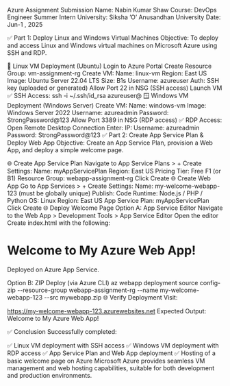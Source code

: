 Azure Assignment Submission
Name:  Nabin Kumar Shaw
Course: DevOps Engineer Summer Intern University: Siksha ’O’ Anusandhan University
Date: Jun-1 , 2025

✅ Part 1: Deploy Linux and Windows Virtual Machines
Objective:
To deploy and access Linux and Windows virtual machines on Microsoft Azure using SSH and RDP.

🐧 Linux VM Deployment (Ubuntu)
Login to Azure Portal
Create Resource Group: vm-assignment-rg
Create VM:
Name: linux-vm
Region: East US
Image: Ubuntu Server 22.04 LTS
Size: B1s
Username: azureuser
Auth: SSH key (uploaded or generated)
Allow Port 22 in NSG (SSH access)
Launch VM
✅ SSH Access:
ssh -i ~/.ssh/id_rsa azureuser@<linux-vm-public-ip>
🪟 Windows VM Deployment (Windows Server)
Create VM:
Name: windows-vm
Image: Windows Server 2022
Username: azureadmin
Password: StrongPassword@123
Allow Port 3389 in NSG (RDP access)
✅ RDP Access:
Open Remote Desktop Connection
Enter:
IP: <windows-vm-public-ip>
Username: azureadmin
Password: StrongPassword@123
✅ Part 2: Create App Service Plan & Deploy Web App
Objective:
Create an App Service Plan, provision a Web App, and deploy a simple welcome page.

🌐 Create App Service Plan
Navigate to App Service Plans > + Create
Settings:
Name: myAppServicePlan
Region: East US
Pricing Tier: Free F1 (or B1)
Resource Group: webapp-assignment-rg
Click Create
🌐 Create Web App
Go to App Services > + Create
Settings:
Name: my-welcome-webapp-123 (must be globally unique)
Publish: Code
Runtime: Node.js / PHP / Python
OS: Linux
Region: East US
App Service Plan: myAppServicePlan
Click Create
🌐 Deploy Welcome Page
Option A: App Service Editor
Navigate to the Web App > Development Tools > App Service Editor
Open the editor
Create index.html with the following:
<!DOCTYPE html>
<html>
<head>
    <title>Welcome</title>
</head>
<body>
    <h1>Welcome to My Azure Web App!</h1>
    <p>Deployed on Azure App Service.</p>
</body>
</html>
Option B: ZIP Deploy (via Azure CLI)
az webapp deployment source config-zip   --resource-group webapp-assignment-rg   --name my-welcome-webapp-123   --src mywebapp.zip
🌐 Verify Deployment
Visit:

https://my-welcome-webapp-123.azurewebsites.net
Expected Output:
Welcome to My Azure Web App!

✅ Conclusion
Successfully completed:

✅ Linux VM deployment with SSH access
✅ Windows VM deployment with RDP access
✅ App Service Plan and Web App deployment
✅ Hosting of a basic welcome page on Azure
Microsoft Azure provides seamless VM management and web hosting capabilities, suitable for both development and production environments.


